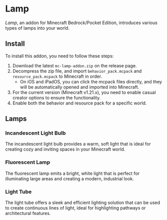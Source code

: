 # Lamp

*Lamp*, an addon for Minecraft Bedrock/Pocket Edition, introduces various types of lamps into your world.

## Install

To install this addon, you need to follow these steps:

1. Download the latest `mc-lamp-addon.zip` on the release page.
2. Decompress the zip file, and import `behavior_pack.mcpack` and `resource_pack.mcpack` to Minecraft in order.
   - On iOS and iPadOS, you can click the mcpack files directly, and they will be automatically opened and imported into Minecraft.
3. For the current version (Minecraft v1.21.x), you need to enable casual creator options to ensure the functionality.
4. Enable both the behavior and resource pack for a specific world.

## Lamps

### Incandescent Light Bulb

The incandescent light bulb provides a warm, soft light that is ideal for creating cozy and inviting spaces in your Minecraft world.

### Fluorescent Lamp

The fluorescent lamp emits a bright, white light that is perfect for illuminating large areas and creating a modern, industrial look.

### Light Tube

The light tube offers a sleek and efficient lighting solution that can be used to create continuous lines of light, ideal for highlighting pathways or architectural features.
